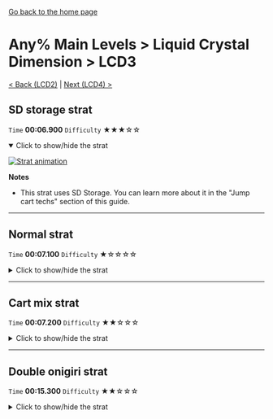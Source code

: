 [Go back to the home page](https://github.com/Doublevil/scbspeedrun)

# Any% Main Levels > Liquid Crystal Dimension > LCD3

[< Back (LCD2)](https://github.com/Doublevil/scbspeedrun/blob/main/levels/any_ml/LCD/LCD2.md) | [Next (LCD4) >](https://github.com/Doublevil/scbspeedrun/blob/main/levels/any_ml/LCD/LCD4.md)

## SD storage strat

`Time` **00:06.900** `Difficulty` ★★★☆☆
<details open>
  <summary>Click to show/hide the strat</summary>

  [![Strat animation](https://github.com/Doublevil/scbspeedrun/blob/main/media/levels/LCD/LCD3_SDStorage.webp)](https://github.com/Doublevil/scbspeedrun/blob/main/media/levels/LCD/LCD3_SDStorage.mp4?raw=true)

  **Notes**
  - This strat uses SD Storage. You can learn more about it in the "Jump cart techs" section of this guide.
</details>

---
## Normal strat

`Time` **00:07.100** `Difficulty` ★☆☆☆☆
<details>
  <summary>Click to show/hide the strat</summary>

  [![Strat animation](https://github.com/Doublevil/scbspeedrun/blob/main/media/levels/LCD/LCD3_Strat.webp)](https://github.com/Doublevil/scbspeedrun/blob/main/media/levels/LCD/LCD3_Strat.mp4?raw=true)
</details>

---
## Cart mix strat

`Time` **00:07.200** `Difficulty` ★★☆☆☆
<details>
  <summary>Click to show/hide the strat</summary>

  [![Strat animation](https://github.com/Doublevil/scbspeedrun/blob/main/media/levels/LCD/LCD3_Mix.webp)](https://github.com/Doublevil/scbspeedrun/blob/main/media/levels/LCD/LCD3_Mix.mp4?raw=true)
</details>

---
## Double onigiri strat

`Time` **00:15.300** `Difficulty` ★★☆☆☆
<details>
  <summary>Click to show/hide the strat</summary>

  [![Strat animation](https://github.com/Doublevil/scbspeedrun/blob/main/media/levels/LCD/LCD3_DoubleOnigiriStrat.webp)](https://github.com/Doublevil/scbspeedrun/blob/main/media/levels/LCD/LCD3_DoubleOnigiriStrat.mp4?raw=true)

  **Notes**
  - In the glitch maze after picking up the jump onigiri, you can let go of Right briefly to get around the corners more consistently.
</details>
